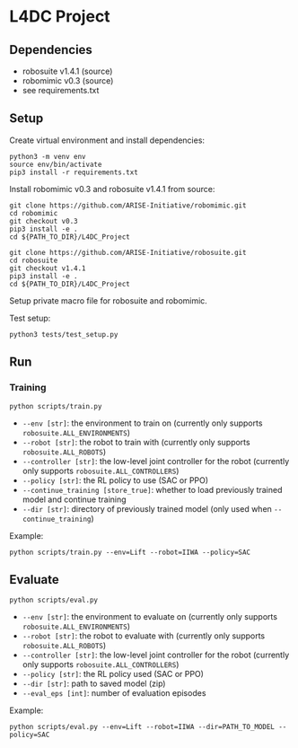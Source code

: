 # L4DC Project

## Dependencies
- robosuite v1.4.1 (source)
- robomimic v0.3 (source)
- see requirements.txt

## Setup
Create virtual environment and install dependencies:
```
python3 -m venv env
source env/bin/activate
pip3 install -r requirements.txt
```
Install robomimic v0.3 and robosuite v1.4.1 from source:
```
git clone https://github.com/ARISE-Initiative/robomimic.git
cd robomimic
git checkout v0.3
pip3 install -e .
cd ${PATH_TO_DIR}/L4DC_Project

git clone https://github.com/ARISE-Initiative/robosuite.git
cd robosuite
git checkout v1.4.1
pip3 install -e .
cd ${PATH_TO_DIR}/L4DC_Project
```

Setup private macro file for robosuite and robomimic.

Test setup:
```
python3 tests/test_setup.py
```

## Run

### Training

```
python scripts/train.py
```

- `--env [str]`: the environment to train on (currently only supports `robosuite.ALL_ENVIRONMENTS`)
- `--robot [str]`: the robot to train with (currently only supports `robosuite.ALL_ROBOTS`)
- `--controller [str]`: the low-level joint controller for the robot (currently only supports `robosuite.ALL_CONTROLLERS`)
- `--policy [str]`: the RL policy to use (SAC or PPO)
- `--continue_training [store_true]`: whether to load previously trained model and continue training
- `--dir [str]`: directory of previously trained model (only used when `--continue_training`)

Example:
```
python scripts/train.py --env=Lift --robot=IIWA --policy=SAC
```

## Evaluate

```
python scripts/eval.py
```
- `--env [str]`: the environment to evaluate on (currently only supports `robosuite.ALL_ENVIRONMENTS`)
- `--robot [str]`: the robot to evaluate with (currently only supports `robosuite.ALL_ROBOTS`)
- `--controller [str]`: the low-level joint controller for the robot (currently only supports `robosuite.ALL_CONTROLLERS`)
- `--policy [str]`: the RL policy used (SAC or PPO)
- `--dir [str]`: path to saved model (zip)
- `--eval_eps [int]`: number of evaluation episodes

Example:
```
python scripts/eval.py --env=Lift --robot=IIWA --dir=PATH_TO_MODEL --policy=SAC
```
